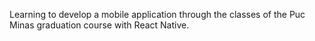 Learning to develop a mobile application through the classes of the Puc Minas graduation course with React Native.
